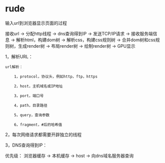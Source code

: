 # rude
输入url到浏览器显示页面的过程

接收url -> 分配http线程 -> dns查询得到IP -> 发送TCP/IP请求 -> 接收服务端信息 -> 解析html，构建dom树 -> 解析css，构建css规则树 -> 合并dom树和css规则树，生成render树 -> 布局render树 -> 绘制render树 -> GPU显示

1，解析URL：

    url解析：
    
        1，protocol，协议头，例如http，ftp，https
        
        2，host，主机域名或IP地址
        
        3，port，端口号
        
        4，path，目录路径
        
        5，query，查询参数
        
        6，fragment，#后的哈希值
        
2，每次网络请求都需要开辟独立的线程

3，DNS查询得到IP：

   优先级：
        浏览器缓存 -> 本机缓存 -> host -> 向dns域名服务器查询
